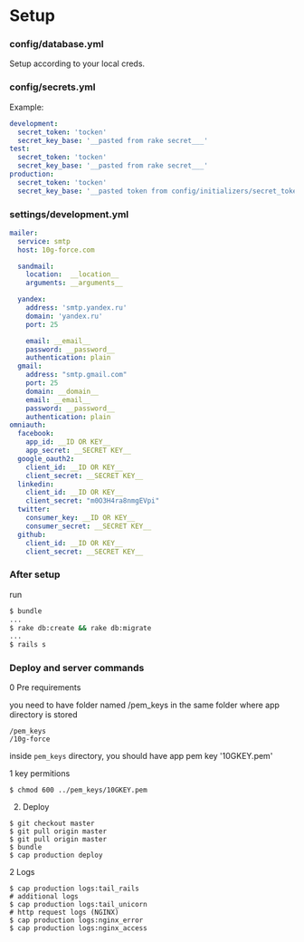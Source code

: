 # Setup

### config/database.yml

Setup according to your local creds.

### config/secrets.yml

Example:

```yml
development:
  secret_token: 'tocken'
  secret_key_base: '__pasted from rake secret___'
test:
  secret_token: 'tocken'
  secret_key_base: '__pasted from rake secret___'
production:
  secret_token: 'tocken'
  secret_key_base: '__pasted token from config/initializers/secret_token.rb___'
```

### settings/development.yml

```yml
mailer:
  service: smtp
  host: 10g-force.com

  sandmail:
    location:  __location__
    arguments: __arguments__

  yandex:
    address: 'smtp.yandex.ru'
    domain: 'yandex.ru'
    port: 25

    email: __email__
    password: __password__
    authentication: plain
  gmail:
    address: "smtp.gmail.com"
    port: 25
    domain: __domain__
    email: __email__
    password: __password__
    authentication: plain
omniauth:
  facebook:
    app_id: __ID OR KEY__
    app_secret: __SECRET KEY__
  google_oauth2:
    client_id: __ID OR KEY__
    client_secret: __SECRET KEY__
  linkedin:
    client_id: __ID OR KEY__
    client_secret: "m0O3H4ra8nmgEVpi"
  twitter:
    consumer_key: __ID OR KEY__
    consumer_secret: __SECRET KEY__
  github:
    client_id: __ID OR KEY__
    client_secret: __SECRET KEY__

```


### After setup

run

```bash
$ bundle
...
$ rake db:create && rake db:migrate
...
$ rails s
```


### Deploy and server commands

0 Pre requirements

you need to have folder named /pem_keys in the same folder where app directory is stored

```
/pem_keys
/10g-force
```

inside `pem_keys` directory, you should have app pem key '10GKEY.pem'

1 key permitions

`$ chmod 600 ../pem_keys/10GKEY.pem`

2. Deploy

```
$ git checkout master
$ git pull origin master
$ git pull origin master
$ bundle
$ cap production deploy
```

2 Logs

```
$ cap production logs:tail_rails
# additional logs
$ cap production logs:tail_unicorn
# http request logs (NGINX)
$ cap production logs:nginx_error
$ cap production logs:nginx_access
```
